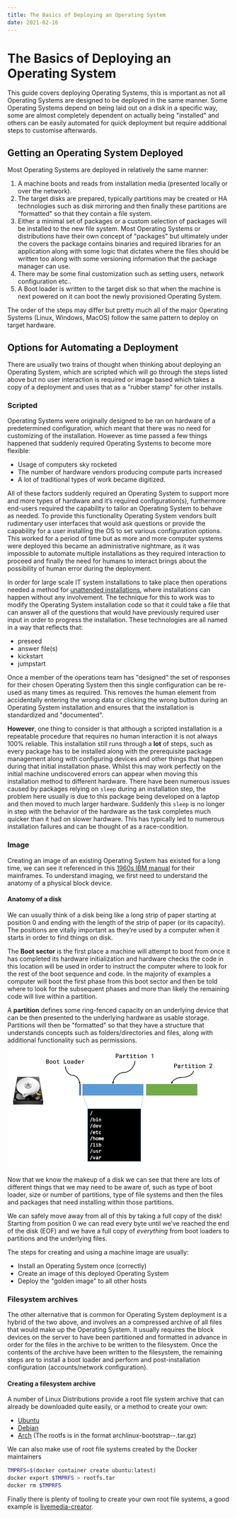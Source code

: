 ```yaml
---
title: The Basics of Deploying an Operating System
date: 2021-02-16
---
```


# The Basics of Deploying an Operating System

This guide covers deploying Operating Systems, this is important as not all Operating Systems are designed to be deployed in the same manner.
Some Operating Systems depend on being laid out on a disk in a specific way, some are almost completely dependent on actually being "installed" and others can be easily automated for quick deployment but require additional steps to customise afterwards.

## Getting an Operating System Deployed

Most Operating Systems are deployed in relatively the same manner:

1. A machine boots and reads from installation media (presented locally or over the network).
2. The target disks are prepared, typically partitions may be created or HA technologies such as disk mirroring and then finally these partitions are "formatted" so that they contain a file system.
3. Either a minimal set of packages or a custom selection of packages will be installed to the new file system.
   Most Operating Systems or distributions have their own concept of "packages" but ultimately under the covers the package contains binaries and required libraries for an application along with some logic that dictates where the files should be written too along with some versioning information that the package manager can use.
4. There may be some final customization such as setting users, network configuration etc..
5. A Boot loader is written to the target disk so that when the machine is next powered on it can boot the newly provisioned Operating System.

The order of the steps may differ but pretty much all of the major Operating Systems (Linux, Windows, MacOS) follow the same pattern to deploy on target hardware.

## Options for Automating a Deployment

There are usually two trains of thought when thinking about deploying an Operating System, which are scripted which will go through the steps listed above but no user interaction is required or image based which takes a copy of a deployment and uses that as a "rubber stamp" for other installs.

### Scripted

Operating Systems were originally designed to be ran on hardware of a predetermined configuration, which meant that there was no need for customizing of the installation.
However as time passed a few things happened that suddenly required Operating Systems to become more flexible:

- Usage of computers sky rocketed
- The number of hardware vendors producing compute parts increased
- A lot of traditional types of work became digitized.

All of these factors suddenly required an Operating System to support more and more types of hardware and it’s required configuration(s), furthermore end-users required the capability to tailor an Operating System to behave as needed.
To provide this functionality Operating System vendors built rudimentary user interfaces that would ask questions or provide the capability for a user installing the OS to set various configuration options.
This worked for a period of time but as more and more computer systems were deployed this became an administrative nightmare, as it was impossible to automate multiple installations as they required interaction to proceed and finally the need for humans to interact brings about the possibility of human error during the deployment.

In order for large scale IT system installations to take place then operations needed a method for [unattended installations], where installations can happen without any involvement.
The technique for this to work was to modify the Operating System installation code so that it could take a file that can answer all of the questions that would have previously required user input in order to progress the installation.
These technologies are all named in a way that reflects that:

- preseed
- answer file(s)
- kickstart
- jumpstart

Once a member of the operations team has "designed" the set of responses for their chosen Operating System then this single configuration can be re-used as many times as required.
This removes the human element from accidentally entering the wrong data or clicking the wrong button during an Operating System installation and ensures that the installation is standardized and "documented".

**However**, one thing to consider is that although a scripted installation is a repeatable procedure that requires no human interaction it is not always 100% reliable.
This installation still runs through a **lot** of steps, such as every package has to be installed along with the prerequisite package management along with configuring devices and other things that happen during that initial installation phase.
Whilst this may work perfectly on the initial machine undiscovered errors can appear when moving this installation method to different hardware.
There have been numerous issues caused by packages relying on `sleep` during an installation step, the problem here usually is due to this package being developed on a laptop and then moved to much larger hardware.
Suddenly this `sleep` is no longer in step with the behavior of the hardware as the task completes much quicker than it had on slower hardware.
This has typically led to numerous installation failures and can be thought of as a race-condition.

### Image

Creating an image of an existing Operating System has existed for a long time, we can see it referenced in this [1960s IBM manual] for their mainframes.
To understand imaging, we first need to understand the anatomy of a physical block device.

#### Anatomy of a disk

We can usually think of a disk being like a long strip of paper starting at position 0 and ending with the length of the strip of paper (or its capacity).
The positions are vitally important as they’re used by a computer when it starts in order to find things on disk.

The **Boot sector** is the first place a machine will attempt to boot from once it has completed its hardware initialization and hardware checks the code in this location will be used in order to instruct the computer where to look for the rest of the boot sequence and code.
In the majority of examples a computer will boot the first phase from this boot sector and then be told where to look for the subsequent phases and more than likely the remaining code will live within a partition.

A **partition** defines some ring-fenced capacity on an underlying device that can be then presented to the underlying hardware as usable storage.
Partitions will then be "formatted" so that they have a structure that understands concepts such as folders/directories and files, along with additional functionality such as permissions.

![Diagram of a disk layout]

Now that we know the makeup of a disk we can see that there are lots of different things that we may need to be aware of, such as type of boot loader, size or number of partitions, type of file systems and then the files and packages that need installing within those partitions.

We can safely move away from all of this by taking a full copy of the disk!
Starting from position 0 we can read every byte until we’ve reached the end of the disk (EOF) and we have a full copy of _everything_ from boot loaders to partitions and the underlying files.

The steps for creating and using a machine image are usually:

- Install an Operating System once (correctly)
- Create an image of this deployed Operating System
- Deploy the "golden image" to all other hosts

### Filesystem archives

The other alternative that is common for Operating System deployment is a hybrid of the two above, and involves an a compressed archive of all files that would make up the Operating System.
It usually requires the block devices on the server to have been partitioned and formatted in advance in order for the files in the archive to be written to the filesystem.
Once the contents of the archive have been written to the filesystem, the remaining steps are to install a boot loader and perform and post-installation configuration (accounts/network configuration).

#### Creating a filesystem archive

A number of Linux Distributions provide a root file system archive that can already be downloaded quite easily, or a method to create your own:

- [Ubuntu]
- [Debian]
- [Arch] (The rootfs is in the format archlinux-bootstrap-<version>-<arch>.tar.gz)

We can also make use of root file systems created by the Docker maintainers

```sh
TMPRFS=$(docker container create ubuntu:latest)
docker export $TMPRFS > rootfs.tar
docker rm $TMPRFS
```

Finally there is plenty of tooling to create your own root file systems, a good example is [livemedia-creator].

[1960s ibm manual]: https://web.archive.org/web/20140701185435/http://www.demorton.com/Tech/$OSTL.pdf
[arch]: https://archive.archlinux.org/iso/
[debian]: https://wiki.debian.org/Debootstrap
[diagram of a disk layout]: ../images/disk-layout.png
[livemedia-creator]: https://weldr.io/lorax/livemedia-creator.html
[ubuntu]: http://cdimage.ubuntu.com/ubuntu-base/releases/20.04/release/
[unattended installations]: https://en.wikipedia.org/wiki/Installation_(computer_programs)
